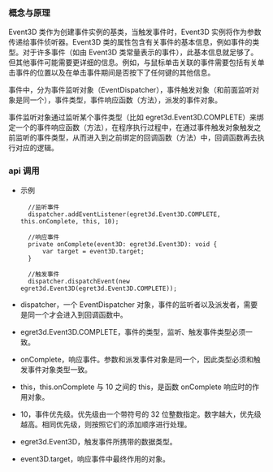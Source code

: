 
### 概念与原理

Event3D 类作为创建事件实例的基类，当触发事件时，Event3D 实例将作为参数传递给事件侦听器。Event3D 类的属性包含有关事件的基本信息，例如事件的类型。对于许多事件（如由 Event3D 类常量表示的事件），此基本信息就足够了。但其他事件可能需要更详细的信息。例如，与鼠标单击关联的事件需要包括有关单击事件的位置以及在单击事件期间是否按下了任何键的其他信息。

事件中，分为事件监听对象（EventDispatcher），事件触发对象（和前面监听对象是同一个），事件类型，事件响应函数（方法），派发的事件对象。

事件监听对象通过监听某个事件类型（比如 egret3d.Event3D.COMPLETE）来绑定一个的事件响应函数（方法），在程序执行过程中，在通过事件触发对象触发之前监听的事件类型，从而进入到之前绑定的回调函数（方法）中，回调函数再去执行对应的逻辑。


### api 调用

* 示例
		
		//监听事件
		dispatcher.addEventListener(egret3d.Event3D.COMPLETE, this.onComplete, this, 10);
		
		//响应事件
		private onComplete(event3D: egret3d.Event3D): void {
			var target = event3D.target;
		}
		
		//触发事件
		dispatcher.dispatchEvent(new egret3d.Event3D(egret3d.Event3D.COMPLETE));

* dispatcher，一个 EventDispatcher 对象，事件的监听者以及派发者，需要是同一个才会进入到回调函数中。

* egret3d.Event3D.COMPLETE，事件的类型，监听、触发事件类型必须一致。

* onComplete，响应事件。参数和派发事件对象是同一个，因此类型必须和触发事件对象类型一致。

* this，this.onComplete 与 10 之间的 this，是函数 onComplete 响应时的作用对象。

* 10，事件优先级。优先级由一个带符号的 32 位整数指定。数字越大，优先级越高。相同优先级，则按照它们的添加顺序进行处理。

* egret3d.Event3D，触发事件所携带的数据类型。

* event3D.target，响应事件中最终作用的对象。
